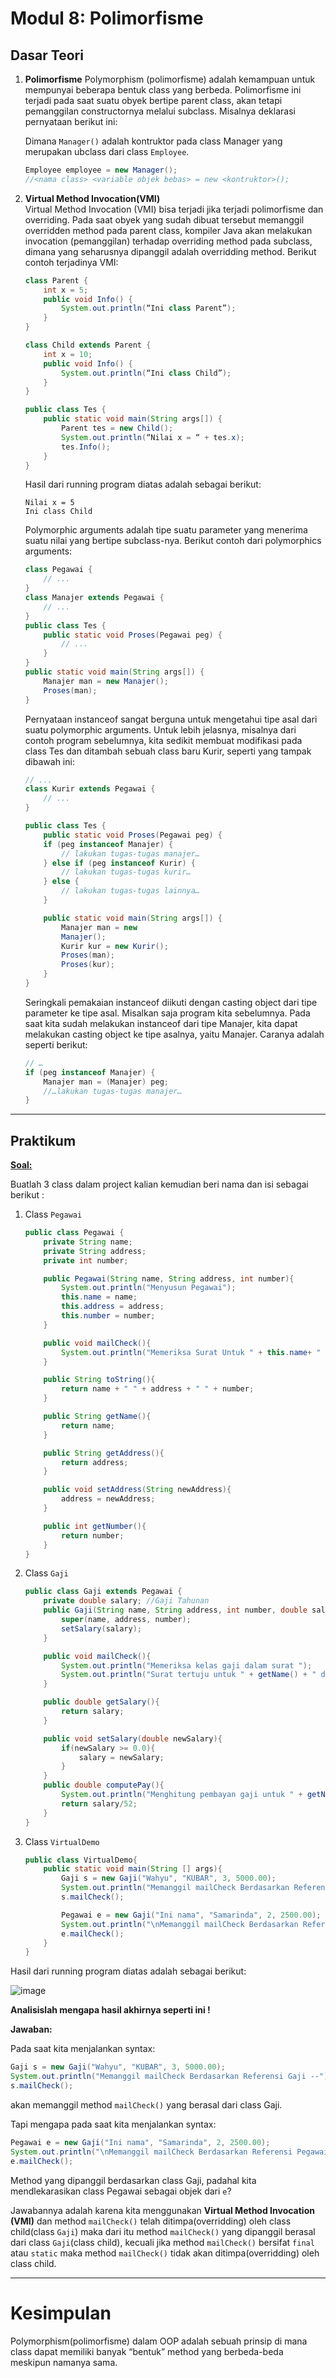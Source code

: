 # Modul 8: Polimorfisme
## Dasar Teori
1. **Polimorfisme**
    Polymorphism (polimorfisme) adalah kemampuan untuk mempunyai beberapa bentuk class yang berbeda. Polimorfisme ini terjadi pada saat suatu obyek bertipe parent class, akan tetapi pemanggilan constructornya melalui subclass. Misalnya deklarasi pernyataan berikut ini:
    
    Dimana `Manager()` adalah kontruktor pada class Manager yang merupakan ubclass dari class `Employee`.
    ```java
    Employee employee = new Manager();
    //<nama class> <variable objek bebas> = new <kontruktor>();
    ```

2. **Virtual Method Invocation(VMI)**  
    Virtual Method Invocation (VMI) bisa terjadi jika terjadi polimorfisme dan overriding. Pada saat obyek yang sudah dibuat tersebut memanggil overridden method pada parent class, kompiler Java akan melakukan invocation (pemanggilan) terhadap overriding method pada subclass, dimana yang seharusnya dipanggil adalah overridding method. 
    Berikut contoh terjadinya VMI:
    ```java
    class Parent {
        int x = 5;
        public void Info() {
            System.out.println(“Ini class Parent”);
        }
    }
   
    class Child extends Parent {
        int x = 10;
        public void Info() {
            System.out.println(“Ini class Child”);
        }
    }
   
    public class Tes {
        public static void main(String args[]) {
            Parent tes = new Child();
            System.out.println(“Nilai x = “ + tes.x);
            tes.Info();
        }
    }
   ```

   Hasil dari running program diatas adalah sebagai berikut:
    ```text
    Nilai x = 5
    Ini class Child
    ```

   Polymorphic arguments adalah tipe suatu parameter yang menerima suatu nilai yang bertipe subclass-nya. Berikut contoh dari polymorphics arguments:

    ```java
    class Pegawai {
        // ...
    }
    class Manajer extends Pegawai {
        // ...
    }
    public class Tes {
        public static void Proses(Pegawai peg) {
            // ...
        }
    }
    public static void main(String args[]) { 
        Manajer man = new Manajer(); 
        Proses(man);
    }
    ```

   Pernyataan instanceof sangat berguna untuk mengetahui tipe asal dari suatu polymorphic arguments. Untuk lebih jelasnya, misalnya dari contoh program sebelumnya, kita sedikit membuat modifikasi pada class Tes dan ditambah sebuah class baru Kurir, seperti yang tampak dibawah ini:
    
    ```java
    // ...
    class Kurir extends Pegawai {
        // ...
    }
   
    public class Tes {
        public static void Proses(Pegawai peg) {
        if (peg instanceof Manajer) {
            // lakukan tugas-tugas manajer…
        } else if (peg instanceof Kurir) {
            // lakukan tugas-tugas kurir…
        } else {
            // lakukan tugas-tugas lainnya…
        }
   
        public static void main(String args[]) { 
            Manajer man = new
            Manajer();
            Kurir kur = new Kurir(); 
            Proses(man);
            Proses(kur);
        }
    }
    ```

   Seringkali pemakaian instanceof diikuti dengan casting object dari tipe parameter ke tipe asal. Misalkan saja program kita sebelumnya. Pada saat kita sudah melakukan instanceof dari tipe Manajer, kita dapat melakukan casting object ke tipe asalnya, yaitu Manajer. Caranya adalah seperti berikut:

    ```java
    // …
    if (peg instanceof Manajer) { 
        Manajer man = (Manajer) peg;
        //…lakukan tugas-tugas manajer…
    }
    ```

---
## Praktikum
[**Soal:**](https://github.com/rendiputra/PBO_SE4C_20104079/issues/11)

Buatlah 3 class dalam project kalian kemudian beri nama dan isi sebagai berikut :
1. Class `Pegawai`
    ```java
    public class Pegawai {
        private String name;
        private String address;
        private int number;
   
        public Pegawai(String name, String address, int number){
            System.out.println("Menyusun Pegawai");
            this.name = name;
            this.address = address;
            this.number = number;
        }
   
        public void mailCheck(){
            System.out.println("Memeriksa Surat Untuk " + this.name+ " " + this.address);
        }
   
        public String toString(){
            return name + " " + address + " " + number;
        }
   
        public String getName(){
            return name;
        }
   
        public String getAddress(){
            return address;
        }
   
        public void setAddress(String newAddress){
            address = newAddress;
        }
   
        public int getNumber(){
            return number;
        }
    }
    ```
   
2. Class `Gaji`
    ```java
    public class Gaji extends Pegawai {
        private double salary; //Gaji Tahunan
        public Gaji(String name, String address, int number, double salary){
            super(name, address, number);
            setSalary(salary);
        }
   
        public void mailCheck(){
            System.out.println("Memeriksa kelas gaji dalam surat ");
            System.out.println("Surat tertuju untuk " + getName() + " dengan gaji " + salary);
        }
   
        public double getSalary(){
            return salary;
        }
   
        public void setSalary(double newSalary){
            if(newSalary >= 0.0){
                salary = newSalary;
            }
        }
        public double computePay(){
            System.out.println("Menghitung pembayan gaji untuk " + getName());
            return salary/52;
        }
    }
    ```
   
3. Class `VirtualDemo`
    ```java
    public class VirtualDemo{
        public static void main(String [] args){
            Gaji s = new Gaji("Wahyu", "KUBAR", 3, 5000.00);
            System.out.println("Memanggil mailCheck Berdasarkan Referensi Gaji --");
            s.mailCheck();
   
            Pegawai e = new Gaji("Ini nama", "Samarinda", 2, 2500.00);
            System.out.println("\nMemanggil mailCheck Berdasarkan Referensi Pegawai--");
            e.mailCheck();
        }
    }
    ```

Hasil dari running program diatas adalah sebagai berikut:

![image](https://user-images.githubusercontent.com/34341857/145064000-18c2ae53-1876-41a8-9821-262eabea8857.png)

**Analisislah mengapa hasil akhirnya seperti ini !**


**Jawaban:**

Pada saat kita menjalankan syntax:
```java
Gaji s = new Gaji("Wahyu", "KUBAR", 3, 5000.00);
System.out.println("Memanggil mailCheck Berdasarkan Referensi Gaji --");
s.mailCheck();
```
akan memanggil method `mailCheck()` yang berasal dari class Gaji.

Tapi mengapa pada saat kita menjalankan syntax:
```java
Pegawai e = new Gaji("Ini nama", "Samarinda", 2, 2500.00);
System.out.println("\nMemanggil mailCheck Berdasarkan Referensi Pegawai--");
e.mailCheck();
```
Method yang dipanggil berdasarkan class Gaji, padahal kita mendlekarasikan class Pegawai sebagai objek dari `e`?

Jawabannya adalah karena kita menggunakan **Virtual Method Invocation (VMI)** dan method `mailCheck()` telah ditimpa(overridding) oleh class child(class `Gaji`) maka dari itu method `mailCheck()` yang dipanggil berasal dari class `Gaji`(class child), kecuali jika method `mailCheck()` bersifat `final` atau `static` maka method `mailCheck()` tidak akan ditimpa(overridding) oleh class child.

---
# Kesimpulan
Polymorphism(polimorfisme) dalam OOP adalah sebuah prinsip di mana class dapat memiliki banyak “bentuk” method yang berbeda-beda meskipun namanya sama.